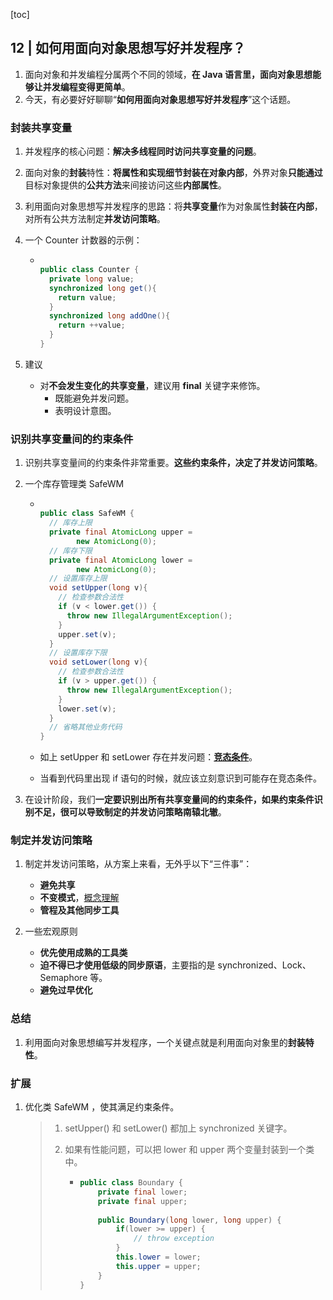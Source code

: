 [toc]

## 12 | 如何用面向对象思想写好并发程序？

1.  面向对象和并发编程分属两个不同的领域，**在 Java 语言里，面向对象思想能够让并发编程变得更简单**。
2.  今天，有必要好好聊聊“**如何用面向对象思想写好并发程序**”这个话题。

### 封装共享变量

1.  并发程序的核心问题：**解决多线程同时访问共享变量的问题**。

2.  面向对象的**封装**特性：**将属性和实现细节封装在对象内部**，外界对象**只能通过**目标对象提供的**公共方法**来间接访问这些**内部属性**。

3.  利用面向对象思想写并发程序的思路：将**共享变量**作为对象属性**封装在内部**，对所有公共方法制定**并发访问策略**。

4.  一个 Counter 计数器的示例：

    -   ```java
        
        public class Counter {
          private long value;
          synchronized long get(){
            return value;
          }
          synchronized long addOne(){
            return ++value;
          }
        }
        ```

5.  建议

    -   对**不会发生变化的共享变量**，建议用 **final** 关键字来修饰。
        -   既能避免并发问题。
        -   表明设计意图。

### 识别共享变量间的约束条件

1.  识别共享变量间的约束条件非常重要。**这些约束条件，决定了并发访问策略**。

2.  一个库存管理类 SafeWM

    -   ```java
        
        public class SafeWM {
          // 库存上限
          private final AtomicLong upper =
                new AtomicLong(0);
          // 库存下限
          private final AtomicLong lower =
                new AtomicLong(0);
          // 设置库存上限
          void setUpper(long v){
            // 检查参数合法性
            if (v < lower.get()) {
              throw new IllegalArgumentException();
            }
            upper.set(v);
          }
          // 设置库存下限
          void setLower(long v){
            // 检查参数合法性
            if (v > upper.get()) {
              throw new IllegalArgumentException();
            }
            lower.set(v);
          }
          // 省略其他业务代码
        }
        ```

    -   如上 setUpper 和 setLower 存在并发问题：[**竞态条件**](http://ifeve.com/race-conditions-and-critical-sections/)。

    -   当看到代码里出现 if 语句的时候，就应该立刻意识到可能存在竞态条件。

3.  在设计阶段，我们**一定要识别出所有共享变量间的约束条件，如果约束条件识别不足，很可以导致制定的并发访问策略南辕北辙**。

### 制定并发访问策略

1.  制定并发访问策略，从方案上来看，无外乎以下“三件事”：
    -   **避免共享**
    -   **不变模式**，[概念理解](https://www.cnblogs.com/java-my-life/archive/2012/05/08/2487757.html)
    -   **管程及其他同步工具**

2.  一些宏观原则
    -   **优先使用成熟的工具类**
    -   **迫不得已才使用低级的同步原语**，主要指的是 synchronized、Lock、Semaphore 等。
    -   **避免过早优化**

### 总结

1.  利用面向对象思想编写并发程序，一个关键点就是利用面向对象里的**封装特性**。

### 扩展

1.  优化类 SafeWM ，使其满足约束条件。

    >   1.  setUpper() 和 setLower() 都加上 synchronized 关键字。
    >
    >   2.  如果有性能问题，可以把 lower 和 upper 两个变量封装到一个类中。
    >
    >       -   ```java
    >           public class Boundary {
    >               private final lower;
    >               private final upper;
    >               
    >               public Boundary(long lower, long upper) {
    >                   if(lower >= upper) {
    >                       // throw exception
    >                   }
    >                   this.lower = lower;
    >                   this.upper = upper;
    >               }
    >           }
    >           ```

